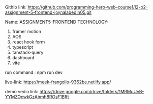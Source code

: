 Githib link: https://github.com/programming-hero-web-course1/l2-b2-assignment-5-frontend-joynalabedin05.git

Name: ASSIGNMENT5-FRONTEND
TECHNOLOGY: 
1. framer motion
2. AOS 
3. react hook form 
4. typescript
5. tanstack-query
6. dashboard
7. vite

run command : npm run dev

live-link: https://meek-frangollo-9362be.netlify.app/

demo vedio link: https://drive.google.com/drive/folders/1MRMuUvB-YYMZOcwkGzAbmh8ROsF1Bfft